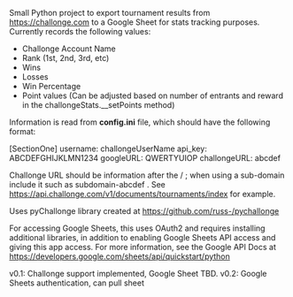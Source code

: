 Small Python project to export tournament results from https://challonge.com to a Google Sheet for stats tracking purposes. Currently records the following values:

* Challonge Account Name
* Rank (1st, 2nd, 3rd, etc)
* Wins
* Losses
* Win Percentage
* Point values (Can be adjusted based on number of entrants and reward in the challongeStats.__setPoints method)

Information is read from <b>config.ini</b> file, which should have the following format:

[SectionOne]
username: challongeUserName
api_key: ABCDEFGHIJKLMN1234
googleURL: QWERTYUIOP
challongeURL: abcdef

Challonge URL should be information after the / ; when using a sub-domain include it such as subdomain-abcdef . See https://api.challonge.com/v1/documents/tournaments/index for example.

Uses pyChallonge library created at https://github.com/russ-/pychallonge


For accessing Google Sheets, this uses OAuth2 and requires installing additional libraries, in addition to enabling Google Sheets API access and giving this app access. For more information, see the Google API Docs at https://developers.google.com/sheets/api/quickstart/python


v0.1: Challonge support implemented, Google Sheet TBD.
v0.2: Google Sheets authentication, can pull sheet